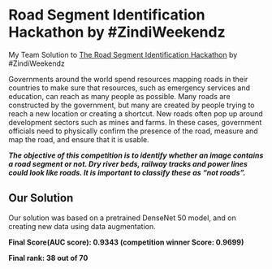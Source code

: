 # Road Segment Identification Hackathon by #ZindiWeekendz
 My Team Solution to [The Road Segment Identification Hackathon](https://zindi.africa/hackathons/road-segment-identification-challenge) by #ZindiWeekendz
 
Governments around the world spend resources mapping roads in their countries to make sure that resources, such as emergency services and education, can reach as many people as possible. Many roads are constructed by the government, but many are created by people trying to reach a new location or creating a shortcut. New roads often pop up around development sectors such as mines and farms. In these cases, government officials need to physically confirm the presence of the road, measure and map the road, and ensure that it is usable.

***The objective of this competition is to identify whether an image contains a road segment or not. Dry river beds, railway tracks and power lines could look like roads. It is important to classify these as “not roads”.***
## Our Solution
Our solution was based on a pretrained DenseNet 50 model, and on creating new data using data augmentation. 

 
**Final Score(AUC score): 0.9343 (competition winner Score: 0.9699)**

**Final rank: 38 out of 70**
